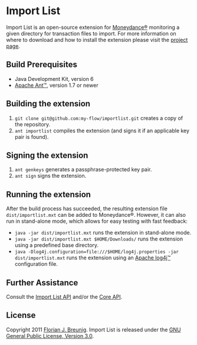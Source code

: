 Import List
===========

Import List is an open-source extension for [Moneydance®](http://www.moneydance.com) monitoring a given directory for transaction files to import. For more information on where to download and how to install the extension please visit the [project page](http://my-flow.github.com/importlist/).

Build Prerequisites
-------------------
*	Java Development Kit, version 6
*	[Apache Ant™](http://ant.apache.org), version 1.7 or newer

Building the extension
----------------------
1.	`git clone git@github.com:my-flow/importlist.git` creates a copy of the repository.
2.	`ant importlist` compiles the extension (and signs it if an applicable key pair is found).

Signing the extension
---------------------
1.	`ant genkeys` generates a passphrase-protected key pair.
2.	`ant sign` signs the extension.

Running the extension
---------------------
After the build process has succeeded, the resulting extension file `dist/importlist.mxt` can be added to Moneydance®. However, it can also run in stand-alone mode, which allows for easy testing with fast feedback:

*	`java -jar dist/importlist.mxt` runs the extension in stand-alone mode.
*	`java -jar dist/importlist.mxt $HOME/Downloads/` runs the extension using a predefined base directory.
*	`java -Dlog4j.configuration=file:///$HOME/log4j.properties -jar dist/importlist.mxt` runs the extension using an [Apache log4j™](http://logging.apache.org/log4j/) configuration file.

Further Assistance
------------------
Consult the [Import List API](http://my-flow.github.com/importlist/docs/api/index.html) and/or the [Core API](http://www.moneydance.com/dev/apidoc/index.html).

License
-------
Copyright 2011 [Florian J. Breunig](http://www.my-flow.com).
Import List is released under the [GNU General Public License, Version 3.0](http://www.gnu.org/licenses/gpl.html).
